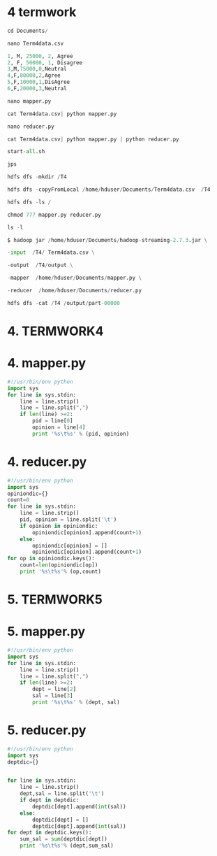 # 4 termwork
```py
cd Documents/
```
```py
nano Term4data.csv
```
```py
1, M, 25000, 2, Agree
2, F, 50000, 1, Disagree
3,M,75000,0,Neutral
4,F,80000,2,Agree
5,F,10000,1,DisAgree
6,F,20000,3,Neutral
```
```py
nano mapper.py 
```
```py
cat Term4data.csv| python mapper.py 
```
```py
nano reducer.py 
```
```py
cat Term4data.csv| python mapper.py | python reducer.py 
```
```py
start-all.sh
```
```py
jps
```
```py
hdfs dfs -mkdir /T4
```
```py
hdfs dfs -copyFromLocal /home/hduser/Documents/Term4data.csv  /T4
```
```py
hdfs dfs -ls /
```
```py
chmod 777 mapper.py reducer.py 
```
```py
ls -l
```
```py
$ hadoop jar /home/hduser/Documents/hadoop-streaming-2.7.3.jar \
```
```py
-input  /T4/ Term4data.csv \
```
```py
-output  /T4/output \
```
```py
-mapper  /home/hduser/Documents/mapper.py \
```
```py
-reducer  /home/hduser/Documents/reducer.py 
```
```py
hdfs dfs -cat /T4 /output/part-00000
```































# 4. TERMWORK4
# 4. mapper.py

```py
#!/usr/bin/env python
import sys
for line in sys.stdin:
    line = line.strip()
    line = line.split(",")
    if len(line) >=2:
        pid = line[0]
        opinion = line[4]
        print '%s\t%s' % (pid, opinion)
```

# 4. reducer.py

```py
#!/usr/bin/env python
import sys
opiniondic={}
count=0
for line in sys.stdin:
    line = line.strip()
    pid, opinion = line.split('\t')
    if opinion in opiniondic:
        opiniondic[opinion].append(count+1)
    else:
        opiniondic[opinion] = []
        opiniondic[opinion].append(count+1)
for op in opiniondic.keys():
    count=len(opiniondic[op])
    print '%s\t%s'% (op,count)
```


# 5. TERMWORK5
# 5. mapper.py

```py
#!/usr/bin/env python
import sys
for line in sys.stdin:
    line = line.strip()
    line = line.split(",")
    if len(line) >=2:
        dept = line[2]
        sal = line[3]
        print '%s\t%s' % (dept, sal)
```

# 5. reducer.py

```py
#!/usr/bin/env python
import sys
deptdic={}


for line in sys.stdin:
    line = line.strip()
    dept,sal = line.split('\t')
    if dept in deptdic:
        deptdic[dept].append(int(sal))
    else:
        deptdic[dept] = []
        deptdic[dept].append(int(sal))
for dept in deptdic.keys():
    sum_sal = sum(deptdic[dept])
    print '%s\t%s'% (dept,sum_sal)
```
